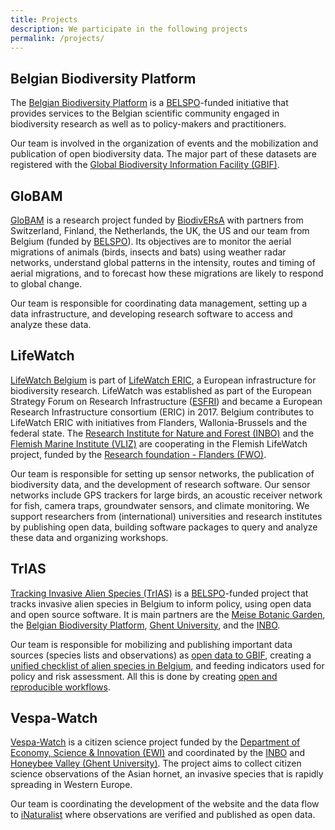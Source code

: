 ```yaml
---
title: Projects
description: We participate in the following projects
permalink: /projects/
---
```


## Belgian Biodiversity Platform

The [Belgian Biodiversity Platform](https://www.biodiversity.be) is a [BELSPO](https://www.belspo.be)-funded initiative that provides services to the Belgian scientific community engaged in biodiversity research as well as to policy-makers and practitioners.

Our team is involved in the organization of events and the mobilization and publication of open biodiversity data. The major part of these datasets are registered with the [Global Biodiversity Information Facility (GBIF)](https://www.gbif.org).

## GloBAM

[GloBAM](https://globam.science) is a research project funded by [BiodivERsA](https://www.biodiversa.org) with partners from Switzerland, Finland, the Netherlands, the UK, the US and our team from Belgium (funded by [BELSPO](https://www.belspo.be)). Its objectives are to monitor the aerial migrations of animals (birds, insects and bats) using weather radar networks, understand global patterns in the intensity, routes and timing of aerial migrations, and to forecast how these migrations are likely to respond to global change.

Our team is responsible for coordinating data management, setting up a data infrastructure, and developing research software to access and analyze these data.

## LifeWatch

[LifeWatch Belgium](http://www.lifewatch.be) is part of [LifeWatch ERIC](https://www.lifewatch.eu/), a European infrastructure for biodiversity research. LifeWatch was established as part of the European Strategy Forum on Research Infrastructure ([ESFRI](http://ec.europa.eu/research/infrastructures/index_en.cfm?pg=esfri)) and became a European Research Infrastructure consortium (ERIC) in 2017. Belgium contributes to LifeWatch ERIC with initiatives from Flanders, Wallonia-Brussels and the federal state. The [Research Institute for Nature and Forest (INBO)](https://www.vlaanderen.be/inbo/en-gb/) and the [Flemish Marine Institute (VLIZ)](http://www.vliz.be/en) are cooperating in the Flemish LifeWatch project, funded by the [Research foundation - Flanders (FWO)](https://www.fwo.be/en/).

Our team is responsible for setting up sensor networks, the publication of biodiversity data, and the development of research software. Our sensor networks include GPS trackers for large birds, an acoustic receiver network for fish, camera traps, groundwater sensors, and climate monitoring. We support researchers from (international) universities and research institutes by publishing open data, building software packages to query and analyze these data and organizing workshops.

## TrIAS

[Tracking Invasive Alien Species (TrIAS)](http://trias-project.be) is a [BELSPO](https://www.belspo.be)-funded project that tracks invasive alien species in Belgium to inform policy, using open data and open source software. It is main partners are the [Meise Botanic Garden](https://www.plantentuinmeise.be/en), the [Belgian Biodiversity Platform](https://www.biodiversity.be), [Ghent University](https://www.ugent.be/en), and the [INBO](https://www.vlaanderen.be/inbo/en-gb/homepage/).

Our team is responsible for mobilizing and publishing important data sources (species lists and observations) as [open data to GBIF](https://www.gbif.org/network/b153643d-735a-440f-a0e9-428b4f9d1cd2), creating a [unified checklist of alien species in Belgium](https://doi.org/10.15468/xoidmd), and feeding indicators used for policy and risk assessment. All this is done by creating [open and reproducible workflows](https://github.com/trias-project).

## Vespa-Watch

[Vespa-Watch](https://vespawatch.be) is a citizen science project funded by the [Department of Economy, Science & Innovation (EWI)](https://www.ewi-vlaanderen.be) and coordinated by the [INBO](https://www.vlaanderen.be/inbo/en-gb/homepage/) and [Honeybee Valley (Ghent University)](https://www.honeybeevalley.eu). The project aims to collect citizen science observations of the Asian hornet, an invasive species that is rapidly spreading in Western Europe.

Our team is coordinating the development of the website and the data flow to [iNaturalist](https://www.inaturalist.org) where observations are verified and published as open data.

